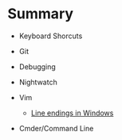 # Summary

* Keyboard Shorcuts

* Git

* Debugging

* Nightwatch

* Vim
	* [Line endings in Windows](/vim/lineendings.md)

* Cmder/Command Line
